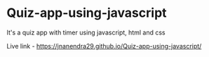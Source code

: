 # Quiz-app-using-javascript
 It's a quiz app with timer using javascript, html and css

Live link - https://jnanendra29.github.io/Quiz-app-using-javascript/
